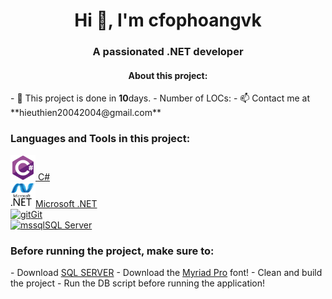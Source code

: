 <h1 align="center">Hi 👋, I'm cfophoangvk</h1>
<h3 align="center">A passionated .NET developer</h3>

<h4 align="center">About this project:</h4>
- 🔭 This project is done in <b>10</b>days.
- Number of LOCs: 
- 📫 Contact me at **hieuthien20042004@gmail.com**

<h3 align="left">Languages and Tools in this project:</h3>
<p align="left">
<a href="https://www.w3schools.com/cs/" target="_blank" rel="noreferrer"><img src="https://raw.githubusercontent.com/devicons/devicon/master/icons/csharp/csharp-original.svg" alt="csharp" width="40" height="40"/> C# </a> <br>
<a href="https://dotnet.microsoft.com/" target="_blank" rel="noreferrer"><img src="https://raw.githubusercontent.com/devicons/devicon/master/icons/dot-net/dot-net-original-wordmark.svg" alt="dotnet" width="40" height="40"/>Microsoft .NET</a><br>
<a href="https://git-scm.com/" target="_blank" rel="noreferrer"> <img src="https://www.vectorlogo.zone/logos/git-scm/git-scm-icon.svg" alt="git" width="40" height="40"/>Git</a><br>
<a href="https://www.microsoft.com/en-us/sql-server" target="_blank" rel="noreferrer"><img src="https://www.svgrepo.com/show/303229/microsoft-sql-server-logo.svg" alt="mssql" width="40" height="40"/>SQL Server</a><br>
</p>

<h3>Before running the project, make sure to:</h3>
- Download <a href="https://www.microsoft.com/en-us/sql-server/sql-server-downloads">SQL SERVER</a>
- Download the <a href="https://font.download/font/myriad-pro">Myriad Pro</a> font!
- Clean and build the project
- Run the DB script before running the application!